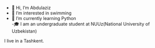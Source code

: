 - 👋 Hi, I’m Abdulaziz  
- 👀 I’m interested in swimming 
- 🌱 I’m currently learning Python  
-🎓 I am an undergraduate student at NUUz(National University of Uzbekistan)

I live in a Tashkent.

<!---
Abdullaev771/Abdullaev771 is a ✨ special ✨ repository because its `README.md` (this file) appears on your GitHub profile.
You can click the Preview link to take a look at your changes.
--->
